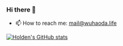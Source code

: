 ### Hi there 👋

- 📫 How to reach me: mail@wuhaoda.life


[![Holden's GitHub stats](https://github-readme-stats.vercel.app/api?username=winterbokeh&show_icons=true&include_all_commits=true&count_private=true&theme=radical)](https://github.com/winterbokeh)

